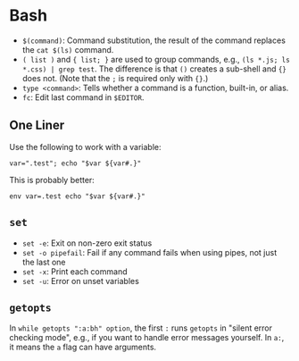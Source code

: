 # Bash

- `$(command)`: Command substitution, the result of the command replaces the  `cat $(ls)` command.
- `( list )` and `{ list; }` are used to group commands, e.g., `(ls *.js; ls *.css) | grep test`. The difference is that `()` creates a sub-shell and `{}` does not. (Note that the `;` is required only with `{}`.)
- `type <command>`: Tells whether a command is a function, built-in, or alias.
- `fc`: Edit last command in `$EDITOR`.

## One Liner

Use the following to work with a variable:

    var=".test"; echo "$var ${var#.}"

This is probably better:

    env var=.test echo "$var ${var#.}"

## `set`

- `set -e`: Exit on non-zero exit status
- `set -o pipefail`: Fail if any command fails when using pipes, not just the last one
- `set -x`: Print each command
- `set -u`: Error on unset variables

## `getopts`

In `while getopts ":a:bh" option`, the first `:` runs `getopts` in "silent error checking mode", e.g., if you want to handle error messages yourself. In `a:`, it means the `a` flag can have arguments.
